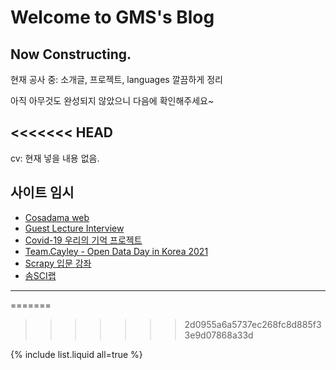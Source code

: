 # Welcome to GMS's Blog

## Now Constructing.

현재 공사 중: 소개글, 프로젝트, languages 깔끔하게 정리

아직 아무것도 완성되지 않았으니 다음에 확인해주세요~

<<<<<<< HEAD
---

cv: 현재 넣을 내용 없음.

## 사이트 임시

* [Cosadama web](https://cosadama.github.io/cosadama/)
* [Guest Lecture Interview](https://youtu.be/kQ_cynq0Yik?t=3060)
* [Covid-19 우리의 기억 프로젝트](http://okfn.kr/projects/covid-19-our-memory/index.html)
* [Team.Cayley - Open Data Day in Korea 2021](https://www.youtube.com/watch?v=L3i_Rng3i5s)
* [Scrapy 입문 강좌](https://www.edwith.org/Intro-to-Scrapy)
* [솜SCI랩](https://sites.google.com/view/somssi-lab/%ED%99%88?authuser=0)

---
=======

>>>>>>> 2d0955a6a5737ec268fc8d885f33e9d07868a33d

{% include list.liquid all=true %}
